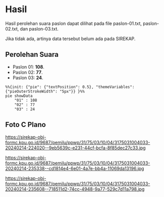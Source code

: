 # Hasil

Hasil perolehan suara paslon dapat dilihat pada file paslon-01.txt, paslon-02.txt, dan paslon-03.txt.

Jika tidak ada, artinya data tersebut belum ada pada SIREKAP.

## Perolehan Suara

 * Paslon 01: **108**.
 * Paslon 02: **77**.
 * Paslon 03: **24**.

```mermaid
%%{init: {"pie": {"textPosition": 0.5}, "themeVariables": {"pieOuterStrokeWidth": "5px"}} }%%
pie showData
    "01" : 108
    "02" : 77
    "03" : 24
```
## Foto C Plano

https://sirekap-obj-formc.kpu.go.id/9687/pemilu/ppwp/31/75/03/10/04/3175031004033-20240214-224020--9eb5639c-e231-44cf-bcfa-8f85dec27c33.jpg

https://sirekap-obj-formc.kpu.go.id/9687/pemilu/ppwp/31/75/03/10/04/3175031004033-20240214-235338--cd1814e4-6e01-4a7e-bb4a-11069da13196.jpg

https://sirekap-obj-formc.kpu.go.id/9687/pemilu/ppwp/31/75/03/10/04/3175031004033-20240214-235608--718511d2-74cc-4948-9a77-529c7d11a798.jpg
